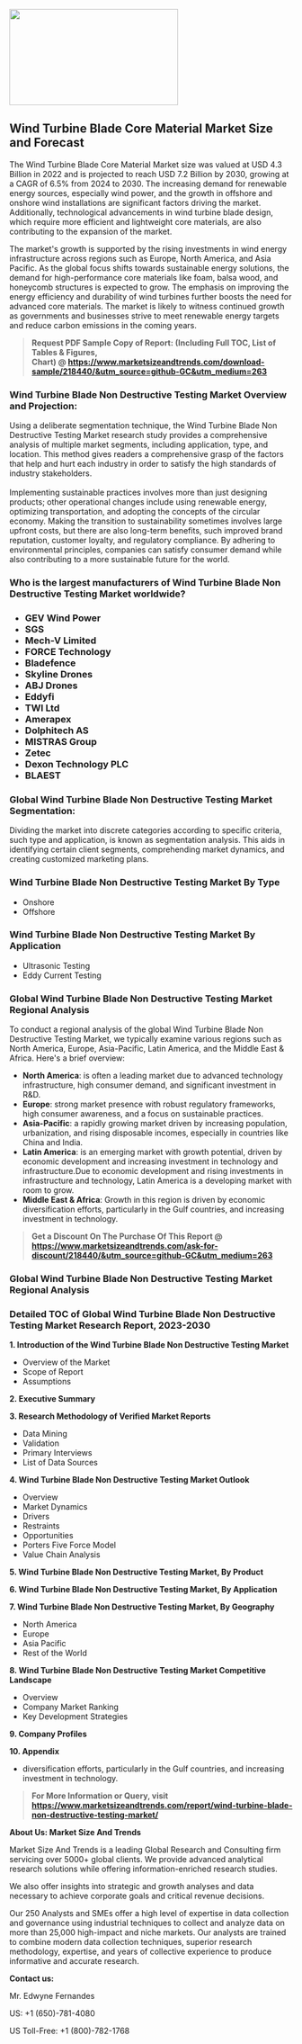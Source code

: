 <p><img class="alignnone size-medium wp-image-20088" src="https://ffe5etoiles.com/wp-content/uploads/2024/12/MST1-300x171.png" alt="" width="300" height="171" /></p><h2>Wind Turbine Blade Core Material Market Size and Forecast</h2><p>The Wind Turbine Blade Core Material Market size was valued at USD 4.3 Billion in 2022 and is projected to reach USD 7.2 Billion by 2030, growing at a CAGR of 6.5% from 2024 to 2030. The increasing demand for renewable energy sources, especially wind power, and the growth in offshore and onshore wind installations are significant factors driving the market. Additionally, technological advancements in wind turbine blade design, which require more efficient and lightweight core materials, are also contributing to the expansion of the market.</p><p>The market's growth is supported by the rising investments in wind energy infrastructure across regions such as Europe, North America, and Asia Pacific. As the global focus shifts towards sustainable energy solutions, the demand for high-performance core materials like foam, balsa wood, and honeycomb structures is expected to grow. The emphasis on improving the energy efficiency and durability of wind turbines further boosts the need for advanced core materials. The market is likely to witness continued growth as governments and businesses strive to meet renewable energy targets and reduce carbon emissions in the coming years.</p></p><blockquote id="" class=""><strong>Request PDF Sample Copy of Report: (Including Full TOC, List of Tables &amp; Figures, Chart)&nbsp;@&nbsp;<strong><a href="https://www.marketsizeandtrends.com/download-sample/218440/&utm_source=github-GC&utm_medium=263" target="_blank">https://www.marketsizeandtrends.com/download-sample/218440/&utm_source=github-GC&utm_medium=263</a></strong></strong></blockquote><h3 id="" class="">Wind Turbine Blade Non Destructive Testing Market&nbsp;Overview and Projection:</h3><p id="" class="">Using a deliberate segmentation technique, the Wind Turbine Blade Non Destructive Testing Market research study provides a comprehensive analysis of multiple market segments, including application, type, and location. This method gives readers a comprehensive grasp of the factors that help and hurt each industry in order to satisfy the high standards of industry stakeholders. <br /> <br />Implementing sustainable practices involves more than just designing products; other operational changes include using renewable energy, optimizing transportation, and adopting the concepts of the circular economy. Making the transition to sustainability sometimes involves large upfront costs, but there are also long-term benefits, such improved brand reputation, customer loyalty, and regulatory compliance. By adhering to environmental principles, companies can satisfy consumer demand while also contributing to a more sustainable future for the world.</p><h3 id="" class="">Who is the largest manufacturers of&nbsp;Wind Turbine Blade Non Destructive Testing Market worldwide?</h3><h3 class=""><p><ul><li>GEV Wind Power </li><li> SGS </li><li> Mech-V Limited </li><li> FORCE Technology </li><li> Bladefence </li><li> Skyline Drones </li><li> ABJ Drones </li><li> Eddyfi </li><li> TWI Ltd </li><li> Amerapex </li><li> Dolphitech AS </li><li> MISTRAS Group </li><li> Zetec </li><li> Dexon Technology PLC </li><li> BLAEST</li></ul></p></h3><h3 id="" class="">Global&nbsp;Wind Turbine Blade Non Destructive Testing Market Segmentation:</h3><p id="" class="">Dividing the market into discrete categories according to specific criteria, such type and application, is known as segmentation analysis. This aids in identifying certain client segments, comprehending market dynamics, and creating customized marketing plans.</p><h3 id="" class="">Wind Turbine Blade Non Destructive Testing Market&nbsp;By Type</h3><p><p><ul><li>Onshore</li><li> Offshore</p></li></ul></p></p><h3 id="" class="">Wind Turbine Blade Non Destructive Testing Market&nbsp;By Application</h3><p class=""><p><ul><li>Ultrasonic Testing</li><li> Eddy Current Testing</li></ul></p></p><h3 id="" class="">Global Wind Turbine Blade Non Destructive Testing Market Regional Analysis</h3><p id="" class="">To conduct a regional analysis of the global Wind Turbine Blade Non Destructive Testing Market, we typically examine various regions such as North America, Europe, Asia-Pacific, Latin America, and the Middle East &amp; Africa. Here's a brief overview:</p><ul><li><strong>North America</strong>: is often a leading market due to advanced technology infrastructure, high consumer demand, and significant investment in R&amp;D.</li><li><strong>Europe</strong>: strong market presence with robust regulatory frameworks, high consumer awareness, and a focus on sustainable practices.</li><li><strong>Asia-Pacific</strong>: a rapidly growing market driven by increasing population, urbanization, and rising disposable incomes, especially in countries like China and India.</li><li><strong>Latin America</strong>: is an emerging market with growth potential, driven by economic development and increasing investment in technology and infrastructure.Due to economic development and rising investments in infrastructure and technology, Latin America is a developing market with room to grow.</li><li><strong>Middle East &amp; Africa</strong>: Growth in this region is driven by economic diversification efforts, particularly in the Gulf countries, and increasing investment in technology.</li></ul><blockquote id="" class=""><strong>Get a Discount On The Purchase Of This Report @ <strong><a href="https://www.marketsizeandtrends.com/ask-for-discount/218440/&utm_source=github-GC&utm_medium=263" target="_blank">https://www.marketsizeandtrends.com/ask-for-discount/218440/&utm_source=github-GC&utm_medium=263</a></strong></strong></blockquote><h3 id="" class="">Global Wind Turbine Blade Non Destructive Testing Market Regional Analysis</h3><h3 id="" class="">Detailed TOC of Global Wind Turbine Blade Non Destructive Testing Market Research Report, 2023-2030</h3><p id="" class=""><strong>1. Introduction of the Wind Turbine Blade Non Destructive Testing Market</strong></p><ul><li>Overview of the Market</li><li>Scope of Report</li><li>Assumptions</li></ul><p id="" class=""><strong>2. Executive Summary</strong></p><p id="" class=""><strong>3. Research Methodology of Verified Market Reports</strong></p><ul><li>Data Mining</li><li>Validation</li><li>Primary Interviews</li><li>List of Data Sources</li></ul><p id="" class=""><strong>4. Wind Turbine Blade Non Destructive Testing Market Outlook</strong></p><ul><li>Overview</li><li>Market Dynamics</li><li>Drivers</li><li>Restraints</li><li>Opportunities</li><li>Porters Five Force Model</li><li>Value Chain Analysis</li></ul><p id="" class=""><strong>5. Wind Turbine Blade Non Destructive Testing Market, By Product</strong></p><p id="" class=""><strong>6. Wind Turbine Blade Non Destructive Testing Market, By Application</strong></p><p id="" class=""><strong>7. Wind Turbine Blade Non Destructive Testing Market, By Geography</strong></p><ul><li>North America</li><li>Europe</li><li>Asia Pacific</li><li>Rest of the World</li></ul><p id="" class=""><strong>8. Wind Turbine Blade Non Destructive Testing Market Competitive Landscape</strong></p><ul><li>Overview</li><li>Company Market Ranking</li><li>Key Development Strategies</li></ul><p id="" class=""><strong>9. Company Profiles</strong></p><p id="" class=""><strong>10. Appendix</strong></p><ul><li>diversification efforts, particularly in the Gulf countries, and increasing investment in technology.</li></ul><blockquote id="" class=""><strong>For More Information or Query, visit <strong><strong><a href="https://www.marketsizeandtrends.com/report/wind-turbine-blade-non-destructive-testing-market/" target="_blank">https://www.marketsizeandtrends.com/report/wind-turbine-blade-non-destructive-testing-market/</a></strong></strong></strong></blockquote><p id="" class=""><strong>About Us: Market Size And Trends</strong></p><p id="" class="">Market Size And Trends is a leading Global Research and Consulting firm servicing over 5000+ global clients. We provide advanced analytical research solutions while offering information-enriched research studies.</p><p id="" class="">We also offer insights into strategic and growth analyses and data necessary to achieve corporate goals and critical revenue decisions.</p><p id="" class="">Our 250 Analysts and SMEs offer a high level of expertise in data collection and governance using industrial techniques to collect and analyze data on more than 25,000 high-impact and niche markets. Our analysts are trained to combine modern data collection techniques, superior research methodology, expertise, and years of collective experience to produce informative and accurate research.</p><p id="" class=""><strong>Contact us:</strong></p><p id="" class="">Mr. Edwyne Fernandes</p><p id="" class="">US: +1 (650)-781-4080</p><p id="" class="">US Toll-Free: +1 (800)-782-1768</p>

